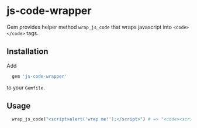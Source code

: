 # js-code-wrapper #

Gem provides helper method `wrap_js_code` that wraps javascript into `<code></code>` tags.

## Installation ##

Add
``` ruby
  gem 'js-code-wrapper'
```
to your `Gemfile`.

## Usage ##

``` ruby
  wrap_js_code("<script>alert('wrap me!');</script>") # => "<code><script>alert('wrap me!');</script></code>"
```
